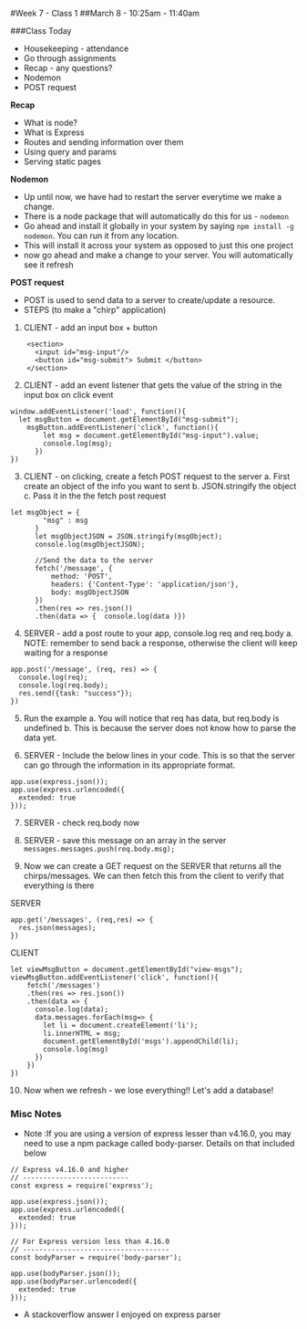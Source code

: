#Week 7 - Class 1
##March 8 - 10:25am - 11:40am

###Class Today
* Housekeeping - attendance
* Go through assignments
* Recap - any questions?
* Nodemon
* POST request

**Recap**
* What is node?
* What is Express
* Routes and sending information over them
* Using query and params
* Serving static pages

**Nodemon**
* Up until now, we have had to restart the server everytime we make a change.
* There is a node package that will automatically do this for us - `nodemon`
* Go ahead and install it globally in your system by saying `npm install -g nodemon`. You can run it from any location.
* This will install it across your system as opposed to just this one project
* now go ahead and make a change to your server. You will automatically see it refresh

**POST request**
* POST is used to send data to a server to create/update a resource.
* STEPS (to make a "chirp" application)
1. CLIENT - add an input box + button
```
    <section>
      <input id="msg-input"/>
      <button id="msg-submit"> Submit </button>
    </section>
```

2. CLIENT - add an event listener that gets the value of the string in the input box on click event
```
window.addEventListener('load', function(){
  let msgButton = document.getElementById("msg-submit");
    msgButton.addEventListener('click', function(){
        let msg = document.getElementById("msg-input").value;
        console.log(msg);
      })
})
```

3. CLIENT - on clicking, create a fetch POST request to the server
  a. First create an object of the info you want to sent
  b. JSON.stringify the object
  c. Pass it in the the fetch post request
  ```
  let msgObject = {
          "msg" : msg
        }
        let msgObjectJSON = JSON.stringify(msgObject);
        console.log(msgObjectJSON);

        //Send the data to the server
        fetch('/message', {
            method: 'POST',
            headers: {'Content-Type': 'application/json'},
            body: msgObjectJSON
        })
        .then(res => res.json())
        .then(data => {  console.log(data )})
```

4. SERVER - add a post route to your app, console.log req and req.body
  a. NOTE: remember to send back a response, otherwise the client will keep waiting for a response
  ```
  app.post('/message', (req, res) => {
    console.log(req);
    console.log(req.body);
    res.send({task: "success"});
  })
  ```

5. Run the example
  a. You will notice that req has data, but req.body is undefined
  b. This is because the server does not know how to parse the data yet.

6. SERVER - Include the below lines in your code. This is so that the server can go through the information in its appropriate format.
```
app.use(express.json());
app.use(express.urlencoded({
  extended: true
}));
```

7. SERVER - check req.body now

8. SERVER - save this message on an array in the server
  `messages.messages.push(req.body.msg);`

9. Now we can create a GET request on the SERVER that returns all the chirps/messages. We can then fetch this from the client to verify that everything is there

SERVER
```
app.get('/messages', (req,res) => {
  res.json(messages);
})
```

CLIENT
```
let viewMsgButton = document.getElementById("view-msgs");
viewMsgButton.addEventListener('click', function(){
    fetch('/messages')
    .then(res => res.json())
    .then(data => {
      console.log(data);
      data.messages.forEach(msg=> {
        let li = document.createElement('li');
        li.innerHTML = msg;
        document.getElementById('msgs').appendChild(li);
        console.log(msg)
      })
    })
})
```

10. Now when we refresh - we lose everything!! Let's add a database!



### Misc Notes
* Note :If you are using a version of express lesser than v4.16.0, you may need to use a npm package called body-parser. Details on that included below
```
// Express v4.16.0 and higher
// --------------------------
const express = require('express');

app.use(express.json());
app.use(express.urlencoded({
  extended: true
}));

// For Express version less than 4.16.0
// ------------------------------------
const bodyParser = require('body-parser');

app.use(bodyParser.json());
app.use(bodyParser.urlencoded({
  extended: true
}));
```
* A stackoverflow answer I enjoyed on express parser
